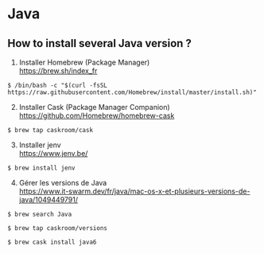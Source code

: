 Java
==

How to install several Java version ?
-

1. Installer Homebrew (Package Manager)   
https://brew.sh/index_fr
<pre><code>$ /bin/bash -c "$(curl -fsSL https://raw.githubusercontent.com/Homebrew/install/master/install.sh)"</code></pre>

2. Installer Cask (Package Manager Companion)   
https://github.com/Homebrew/homebrew-cask
<pre><code>$ brew tap caskroom/cask</code></pre>

3. Installer jenv   
https://www.jenv.be/
<pre><code>$ brew install jenv</code></pre>

4. Gérer les versions de Java   
https://www.it-swarm.dev/fr/java/mac-os-x-et-plusieurs-versions-de-java/1049449791/
<pre><code>$ brew search Java</code></pre>
<pre><code>$ brew tap caskroom/versions</code></pre>
<pre><code>$ brew cask install java6</code></pre>
